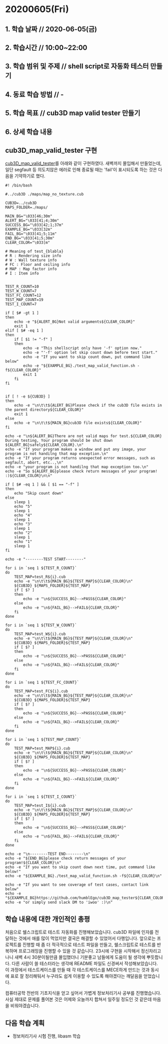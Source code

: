 # 20200605\(Fri\)

## 1. 학습 날짜 // 2020-06-05\(금\)

## 2. 학습시간 // 10:00~22:00

## 3. 학습 범위 및 주제 // shell script로 자동화 테스터 만들기

## 4. 동료 학습 방법 // -

## 5. 학습 목표 // cub3D map valid tester 만들기

## 6. 상세 학습 내용

## cub3D\_map\_valid\_tester 구현

[cub3D\_map\_valid\_tester](https://github.com/humblEgo/cub3D_map_tester.git)를 아래와 같이 구현하였다. 새벽까지 몰입해서 만들었는데, 일단 segfault 등 의도치않은 에러로 인해 종료될 때는 'fail'이 표시되도록 하는 것은 다음을 기약하기로 했다.

```text
#! /bin/bash

#../cub3D ./maps/map_no_texture.cub

CUB3D=../cub3D
MAPS_FOLDER=./maps/

MAIN_BG="\033[46;30m"
ALERT_BG="\033[41;4;30m"
SUCCESS_BG="\033[42;1;37m"
EXAMPLE_BG="\033[32m"
FAIL_BG="\033[41;5;11m"
END_BG="\033[41;5;30m"
CLEAR_COLOR="\033[m"

# Meaning of test_{blabla}
# R : Rendering size info
# W : Wall texture info
# FC : Floor and ceiling info
# MAP : Map factor info
# I : Item info


TEST_R_COUNT=10
TEST_W_COUNT=7
TEST_FC_COUNT=12
TEST_MAP_COUNT=19
TEST_I_COUNT=7

if [ $# -gt 1 ]
then
    echo -e "${ALERT_BG}Not valid arguments${CLEAR_COLOR}"
    exit 1
elif [ $# -eq 1 ]
then
    if [ $1 != "-f" ]
    then
        echo -e "This shellscript only have '-f' option now."
        echo -e "'-f' option let skip count down before test start."
        echo -e "If you want to skip count down, put command like below"
        echo -e "${EXAMPLE_BG}./test_map_valid_function.sh -f${CLEAR_COLOR}"
        exit 1
    fi
fi


if [ ! -e ${CUB3D} ]
then
    echo -e "\n\t\t${ALERT_BG}Please check if the cub3D file exists in the parent directory${CLEAR_COLOR}"
    exit 1
else
    echo -e "\n\t\t${MAIN_BG}cub3D file exists${CLEAR_COLOR}"
fi

echo -e "\n${ALERT_BG}There are not valid maps for test.${CLEAR_COLOR} During testing, Your program should be shut down ${ALERT_BG}safely${CLEAR_COLOR}.\n"
echo -e "If your program makes a window and put any image, your program is not handilng that map exception.\n"
echo -e "If your program returns unexpected error messages, such as segfault, abort, etc..,\n"
echo -e "your program is not handilng that map exception too.\n"
echo -e "So ${ALERT_BG}please check return messages of your program! :)${CLEAR_COLOR}\n\n"

if [ $# -eq 1 ] && [ $1 == "-f" ]
then
    echo "Skip count down"
else
    sleep 1
    echo "5"
    sleep 1
    echo "4"
    sleep 1
    echo "3"
    sleep 1
    echo "2"
    sleep 1
    echo "1"
    sleep 1
fi

echo -e "--------TEST START--------"

for i in `seq 1 ${TEST_R_COUNT}`
do
    TEST_MAP=test_R${i}.cub
    echo -e "\n\t\t${MAIN_BG}${TEST_MAP}${CLEAR_COLOR}\n"
    ${CUB3D} ${MAPS_FOLDER}${TEST_MAP}
    if [ $? ]
    then
        echo -e "\n${SUCCESS_BG}-->PASS${CLEAR_COLOR}"
    else
        echo -e "\n${FAIL_BG}-->FAIL${CLEAR_COLOR}"
    fi
done

for i in `seq 1 ${TEST_W_COUNT}`
do
    TEST_MAP=test_W${i}.cub
    echo -e "\n\t\t${MAIN_BG}${TEST_MAP}${CLEAR_COLOR}\n"
    ${CUB3D} ${MAPS_FOLDER}${TEST_MAP}
    if [ $? ]
    then
        echo -e "\n${SUCCESS_BG}-->PASS${CLEAR_COLOR}"
    else
        echo -e "\n${FAIL_BG}-->FAIL${CLEAR_COLOR}"
    fi
done

for i in `seq 1 ${TEST_FC_COUNT}`
do
    TEST_MAP=test_FC${i}.cub
    echo -e "\n\t\t${MAIN_BG}${TEST_MAP}${CLEAR_COLOR}\n"
    ${CUB3D} ${MAPS_FOLDER}${TEST_MAP}
    if [ $? ]
    then
        echo -e "\n${SUCCESS_BG}-->PASS${CLEAR_COLOR}"
    else
        echo -e "\n${FAIL_BG}-->FAIL${CLEAR_COLOR}"
    fi
done

for i in `seq 1 ${TEST_MAP_COUNT}`
do
    TEST_MAP=test_MAP${i}.cub
    echo -e "\n\t\t${MAIN_BG}${TEST_MAP}${CLEAR_COLOR}\n"
    ${CUB3D} ${MAPS_FOLDER}${TEST_MAP}
    if [ $? ]
    then
        echo -e "\n${SUCCESS_BG}-->PASS${CLEAR_COLOR}"
    else
        echo -e "\n${FAIL_BG}-->FAIL${CLEAR_COLOR}"
    fi
done

for i in `seq 1 ${TEST_I_COUNT}`
do
    TEST_MAP=test_I${i}.cub
    echo -e "\n\t\t${MAIN_BG}${TEST_MAP}${CLEAR_COLOR}\n"
    ${CUB3D} ${MAPS_FOLDER}${TEST_MAP}
    if [ $? ]
    then
        echo -e "\n${SUCCESS_BG}-->PASS${CLEAR_COLOR}"
    else
        echo -e "\n${FAIL_BG}-->FAIL${CLEAR_COLOR}"
    fi
done

echo -e "\n--------TEST END--------\n"
echo -e "${END_BG}please check return messages of your program!${CLEAR_COLOR}\n"
echo -e "If you want to skip count down next time, put command like below!"
echo -e "${EXAMPLE_BG}./test_map_valid_function.sh -f${CLEAR_COLOR}\n"

echo -e "If you want to see coverage of test cases, contact link below"
echo -e "${EXAMPLE_BG}https://github.com/humblEgo/cub3D_map_tester${CLEAR_COLOR}\n"
echo -e "or simply send slack DM to 'iwoo' :)\n"
```

## 학습 내용에 대한 개인적인 총평

처음으로 쉘스크립트로 테스트 자동화를 진행해보았습니다. cub3D 파일에 인자를 전달하는 것에서 애를 많이 먹었지만 결국은 해결할 수 있었어서 다행입니다. 앞으로는 프로젝트를 진행할 때 좀 더 적극적으로 테스트 파일을 만들고, 쉘스크립트로 테스트를 반복하며 프로그래밍을 진행할 수 있을 것 같습니다. 23시에 구현을 시작해서 정신차리고 나니 새벽 4시 30분이될만큼 몰입했더니 기분좋고 남들에게 도움이 될 생각에 뿌듯합니다. 다른 사람이 쓸 테스터라는 생각에 README 파일도 신경써서 작성해보았습니다. 이 과정에서 테스트케이스를 만들 때 각 테스트케이스를 MECE하게 만드는 것과 동시에 표로 잘 정리해둬서 누구라도 쉽게 이용할 수 있도록 해야겠다는 깨달음을 얻었습니다.

컴퓨터공학 전반의 기초지식을 얻고 싶어서 가볍게 정보처리기사 공부를 진행했습니다. 사실 제대로 문제를 풀어본 것은 어제와 오늘까지 합쳐서 일주일 정도인 것 같은데 마음을 비워야겠습니다.

## 다음 학습 계획

* 정보처리기사 시험 진행, libasm 학습

